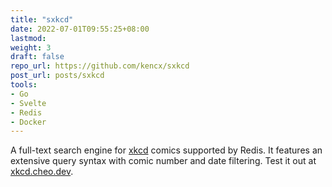 ```yaml
---
title: "sxkcd"
date: 2022-07-01T09:55:25+08:00
lastmod:
weight: 3
draft: false
repo_url: https://github.com/kencx/sxkcd
post_url: posts/sxkcd
tools:
- Go
- Svelte
- Redis
- Docker
---
```


A full-text search engine for [xkcd](https://xkcd.com) comics supported by
Redis. It features an extensive query syntax with comic number and date
filtering. Test it out at [xkcd.cheo.dev](https://xkcd.cheo.dev).
